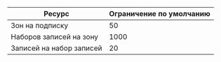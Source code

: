 
| Ресурс | Ограничение по умолчанию 
--- | ---
| Зон на подписку | 50
| Наборов записей на зону| 1000
| Записей на набор записей| 20
 

<!---HONumber=August15_HO6-->